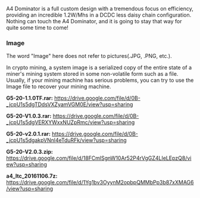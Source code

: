 A4 Dominator is a full custom design with a tremendous focus on efficiency, providing an incredible 1.2W/Mhs in a DCDC less daisy chain configuration. Nothing can touch the A4 Dominator, and it is going to stay that way for quite some time to come!


<h3>Image</h3>

The word "Image" here does not refer to pictures(.JPG, .PNG, etc.).

In crypto mining, a system image is a serialized copy of the entire state of a miner's mining system stored in some non-volatile form such as a file. Usually, if your mining machine has serious problems, you can try to use the Image file to recover your mining machine.

<b>G5-20-1.1.0TF.rar:</b> https://drive.google.com/file/d/0B-_jcpU1s5dgTDdsVXZyamVGM0E/view?usp=sharing

<b>G5-20-V1.0.3.rar:</b> https://drive.google.com/file/d/0B-_jcpU1s5dgVERXYWxxNUZpRmc/view?usp=sharing

<b>G5-20-v2.0.1.rar:</b> https://drive.google.com/file/d/0B-_jcpU1s5dgakpVNnl4eTduRFk/view?usp=sharing

<b>G5-20-V2.0.3.zip: </b>https://drive.google.com/file/d/18FCmlSgnW10Ar52P4rVgGZ4LIeLEpzQ8/view?usp=sharing

<b>a4_ltc_20161106.7z: </b>https://drive.google.com/file/d/1Yg1bv3OyynM2opbpQMMbPp3b87xXMAG6/view?usp=sharing

